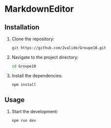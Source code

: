 # MarkdownEditor

## Installation

1. Clone the repository:
    ```sh
    git https://github.com/2valide/Groupe10.git
    ```
2. Navigate to the project directory:
    ```sh
    cd Groupe10
    ```
3. Install the dependencies:
    ```sh
    npm install
    ```

## Usage

1. Start the development:
    ```sh
    npm run dev
    ```




